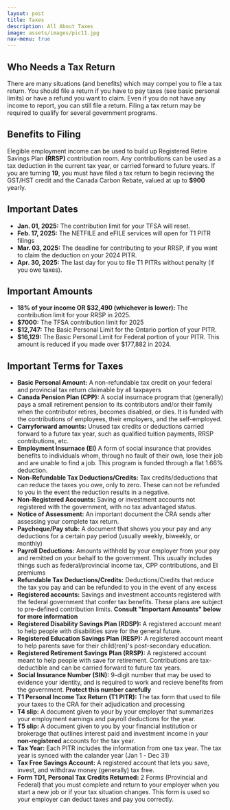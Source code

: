 ```yaml
---
layout: post
title: Taxes
description: All About Taxes
image: assets/images/pic11.jpg
nav-menu: true
---
```


<h2 id="content">Who Needs a Tax Return</h2>
<p>There are many situations (and benefits) which may compel you to file a tax return. You should file a return if you have to pay taxes (see basic personal limits) or have a refund you want to claim. Even if you do not have any income to report, you can still file a return. Filing a tax return may be required to qualify for several government programs. </p>

<h2 id="content">Benefits to Filing</h2>
<p>Elegible employment income can be used to build up Registered Retire Savings Plan <b>(RRSP)</b> contribution room. Any contributions can be used as a tax deduction in the current tax year, or carried forward to future years. If you are turning <b>19</b>, you must have filed a tax return to begin recieving the GST/HST credit and the Canada Carbon Rebate, valued at up to <b>$900</b> yearly.</p>

<h2 id="content">Important Dates</h2>
<ul>
    <li><b>Jan. 01, 2025:</b> The contribution limit for your TFSA will reset.</li>
    <li><b>Feb. 17, 2025:</b> The NETFILE and eFILE services will open for T1 PITR filings</li>
    <li><b>Mar. 03, 2025:</b> The deadline for contributing to your RRSP, if you want to claim the deduction on your 2024 PITR.</li>
    <li><b>Apr. 30, 2025:</b> The last day for you to file T1 PITRs without penalty (if you owe taxes).</li>
</ul>

<h2 id="content">Important Amounts</h2>
<ul>
    <li><b>18% of your income OR $32,490 (whichever is lower):</b> The contribution limit for your RRSP in 2025.</li>
    <li><b>$7000:</b> The TFSA contribution limit for 2025</li>
    <li><b>$12,747:</b> The Basic Personal Limit for the Ontario portion of your PITR.</li>
    <li><b>$16,129:</b> The Basic Personal Limit for Federal portion of your PITR. This amount is reduced if you made over $177,882 in 2024.</li>
</ul>

<h2 id="content">Important Terms for Taxes</h2>
<ul>
	<li><b>Basic Personal Amount:</b> A non-refundable tax credit on your federal and provincial tax return claimable by all taxpayers</li>
    <li><b>Canada Pension Plan (CPP):</b> A social insurnace program that (generally) pays a small retirement pension to its contributors and/or their family  when the contributor retires, becomes disabled, or dies. It is funded with the contributions of employees, their employers, and the self-employed.</li>
    <!--<b>Tip:</b> If you are under 18, you are exempt from CPP contributions. If your employer deducted contributions from your paycheque, you will recieve a refund on filing of your tax return.-->
    <li><b>Carryforward amounts:</b> Unused tax credits or deductions carried forward to a future tax year, such as qualified tuition payments, RRSP contributions, etc.
    <li><b>Employment Insurnace (EI)</b> A form of social insurance that provides benefits to individuals whom, through no fault of their own, lose their job and are unable to find a job. This program is funded through a flat 1.66% deduction.</li> 
    <!--<li><b>Tip:</b> Even if you are under 18, you are NOT exempt from EI contributions. Your employer will deduct this from your paycheque accordingly.</li>-->
    <li><b>Non-Refundable Tax Deductions/Credits:</b> Tax credits/deductions that can reduce the taxes you owe, only to zero. These can not be refunded to you in the event the reduction results in a negative.</li>
    <li><b>Non-Registered Accounts:</b> Saving or investment accounts not registered with the government, with no tax advantaged status.</li> 
    <li><b>Notice of Assessment:</b> An important document the CRA sends after assessing your complete tax return.</li> 
    <li><b>Paycheque/Pay stub:</b> A document that shows you your pay and any deductions for a certain pay period (usually weekly, biweekly, or monthly)</li>
    <li><b>Payroll Deductions:</b> Amounts withheld by your employer from your pay and remitted on your behalf to the government. This usually includes things such as federal/provincial income tax, CPP contributions, and EI premiums</li>
    <li><b>Refundable Tax Deductions/Credits:</b> Deductions/Credits that reduce the tax you pay and can be refunded to you in the event of any excess</li>
    <li><b>Registered accounts:</b> Savings and investment accounts registered with the federal government that confer tax benefits. These plans are subject to pre-defined contribution limits. <b>Consult "Important Amounts" below for more information</b></li>
    <li><b>Registered Disability Savings Plan (RDSP):</b> A registered account meant to help people with disabilities save for the general future.</li>
    <li><b>Registered Education Savings Plan (RESP):</b> A registered account meant to help parents save for their child(ren)'s post-secondary education.</li>
    <li><b>Registered Retirement Savings Plan (RRSP):</b> A registered account meant to help people with save for retirement. Contributions are tax-deductible and can be carried forward to future tax years.</li>
    <li><b>Social Insurance Number (SIN):</b> 9-digit number that may be used to evidence your identity, and is required to work and recieve benefits from the government. <b> Protect this number carefully</b></li>
    <li><b>T1 Personal Income Tax Return (T1 PITR):</b> The tax form that used to file your taxes to the CRA for their adjudication and processing</li>        
    <li><b>T4 slip:</b> A document given to your by your employer that summarizes your employment earnings and payroll deductions for the year.</li>
    <li><b>T5 slip:</b> A document given to you by your financial institution or brokerage that outlines interest paid and investment income in your <b>non-registered</b> accounts for the tax year.</li>
    <!--<li><b>Tip:</b> If your total interest paid/investment income is under $50, you will not recieve a T5 slip. You must still report these amountsand pay taxes (where appliable).</li>-->
    <li><b>Tax Year:</b> Each PITR includes the information from one tax year. The tax year is synced with the calander year (Jan 1 - Dec 31)</li>
    <li><b>Tax Free Savings Account:</b> A registered account that lets you save, invest, and withdraw money (generally) tax free.</li>
    <li><b>Form TD1, Personal Tax Credits Returned:</b> 2 Forms (Provincial and Federal) that you must complete and return to your employer when you start a new job or if your tax situation changes. This form is used so your employer can deduct taxes and pay you correctly.</li>
    <!--<li><b>Tip:</b> Even if your employer deducts too much taxes, you will recieve a refund on filing of your tax return.</li>-->